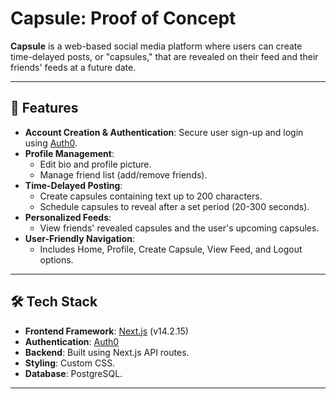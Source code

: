 # Capsule: Proof of Concept

**Capsule** is a web-based social media platform where users can create time-delayed posts, or "capsules," that are revealed on their feed and their friends' feeds at a future date.

---

## 🚀 Features

- **Account Creation & Authentication**: Secure user sign-up and login using [Auth0](https://auth0.com/).
- **Profile Management**: 
  - Edit bio and profile picture.
  - Manage friend list (add/remove friends).
- **Time-Delayed Posting**: 
  - Create capsules containing text up to 200 characters.
  - Schedule capsules to reveal after a set period (20-300 seconds).
- **Personalized Feeds**: 
  - View friends' revealed capsules and the user's upcoming capsules.
- **User-Friendly Navigation**: 
  - Includes Home, Profile, Create Capsule, View Feed, and Logout options.

---

## 🛠️ Tech Stack

- **Frontend Framework**: [Next.js](https://nextjs.org/) (v14.2.15)
- **Authentication**: [Auth0](https://auth0.com/)
- **Backend**: Built using Next.js API routes.
- **Styling**: Custom CSS.
- **Database**: PostgreSQL.

---

